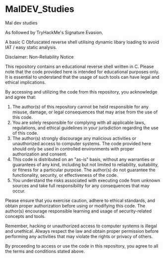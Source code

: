 # MalDEV_Studies
Mal dev studies

As followed by TryHackMe's Signature Evasion.

A basic C Obfuscated reverse shell utilising dynamic libary loading to avoid IAT / easy static analysis.


Disclaimer: Non-Reliability Notice

This repository contains an educational reverse shell written in C. Please note that the code provided here is intended for educational purposes only. It is essential to understand that the usage of such tools can have legal and ethical implications. 

By accessing and utilizing the code from this repository, you acknowledge and agree that:

1. The author(s) of this repository cannot be held responsible for any misuse, damage, or legal consequences that may arise from the use of this code.
2. You are solely responsible for complying with all applicable laws, regulations, and ethical guidelines in your jurisdiction regarding the use of this code.
3. The author(s) strongly discourage any malicious activities or unauthorized access to computer systems. The code provided here should only be used in controlled environments with proper authorization and consent.
4. This code is distributed on an "as-is" basis, without any warranties or guarantees of any kind, including but not limited to reliability, suitability, or fitness for a particular purpose. The author(s) do not guarantee the functionality, security, or effectiveness of the code.
5. You understand the risks associated with executing code from unknown sources and take full responsibility for any consequences that may occur.

Please ensure that you exercise caution, adhere to ethical standards, and obtain proper authorization before using or modifying this code. The author(s) encourage responsible learning and usage of security-related concepts and tools.

Remember, hacking or unauthorized access to computer systems is illegal and unethical. Always respect the law and obtain proper permission before performing any activities that may violate the rights or privacy of others.

By proceeding to access or use the code in this repository, you agree to all the terms and conditions stated above.
